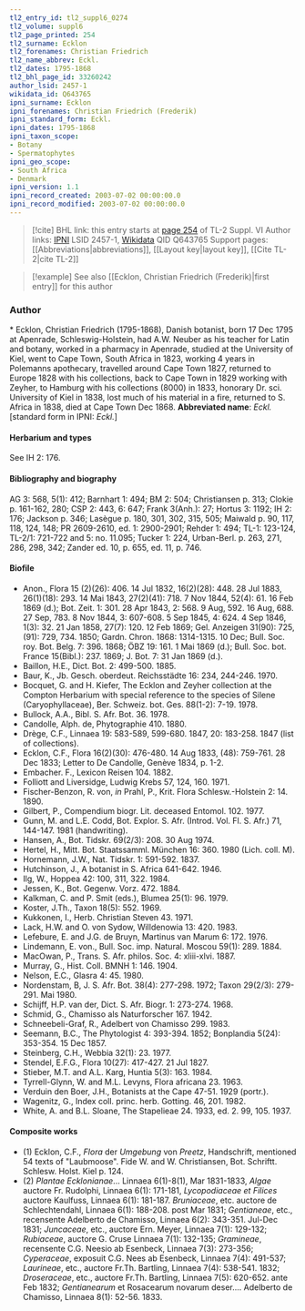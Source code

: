 ```yaml
---
tl2_entry_id: tl2_suppl6_0274
tl2_volume: suppl6
tl2_page_printed: 254
tl2_surname: Ecklon
tl2_forenames: Christian Friedrich
tl2_name_abbrev: Eckl.
tl2_dates: 1795-1868
tl2_bhl_page_id: 33260242
author_lsid: 2457-1
wikidata_id: Q643765
ipni_surname: Ecklon
ipni_forenames: Christian Friedrich (Frederik)
ipni_standard_form: Eckl.
ipni_dates: 1795-1868
ipni_taxon_scope: 
- Botany
- Spermatophytes
ipni_geo_scope: 
- South Africa
- Denmark
ipni_version: 1.1
ipni_record_created: 2003-07-02 00:00:00.0
ipni_record_modified: 2003-07-02 00:00:00.0
---
```


> [!cite] BHL link: this entry starts at [page 254](https://www.biodiversitylibrary.org/page/33260242) of TL-2 Suppl. VI
> Author links: [IPNI](https://www.ipni.org/a/2457-1) LSID 2457-1, [Wikidata](https://www.wikidata.org/wiki/Q643765) QID Q643765
> Support pages: [[Abbreviations|abbreviations]], [[Layout key|layout key]], [[Cite TL-2|cite TL-2]]

> [!example] See also [[Ecklon, Christian Friedrich (Frederik)|first entry]] for this author

### Author

\* Ecklon, Christian Friedrich (1795-1868), Danish botanist, born 17 Dec 1795 at Apenrade, Schleswig-Holstein, had A.W. Neuber as his teacher for Latin and botany, worked in a pharmacy in Apenrade, studied at the University of Kiel, went to Cape Town, South Africa in 1823, working 4 years in Polemanns apothecary, travelled around Cape Town 1827, returned to Europe 1828 with his collections, back to Cape Town in 1829 working with Zeyher, to Hamburg with his collections (8000) in 1833, honorary Dr. sci. University of Kiel in 1838, lost much of his material in a fire, returned to S. Africa in 1838, died at Cape Town Dec 1868. 
**Abbreviated name**: *Eckl.* \[standard form in IPNI: *Eckl.*\]

#### Herbarium and types

See IH 2: 176.

#### Bibliography and biography

AG 3: 568, 5(1): 412; Barnhart 1: 494; BM 2: 504; Christiansen p. 313; Clokie p. 161-162, 280; CSP 2: 443, 6: 647; Frank 3(Anh.): 27; Hortus 3: 1192; IH 2: 176; Jackson p. 346; Lasègue p. 180, 301, 302, 315, 505; Maiwald p. 90, 117, 118, 124, 148; PR 2609-2610, ed. 1: 2900-2901; Rehder 1: 494; TL-1: 123-124, TL-2/1: 721-722 and 5: no. 11.095; Tucker 1: 224, Urban-Berl. p. 263, 271, 286, 298, 342; Zander ed. 10, p. 655, ed. 11, p. 746.

#### Biofile

- Anon., Flora 15 (2)(26): 406. 14 Jul 1832, 16(2)(28): 448. 28 Jul 1883, 26(1)(18): 293. 14 Mai 1843, 27(2)(41): 718. 7 Nov 1844, 52(4): 61. 16 Feb 1869 (d.); Bot. Zeit. 1: 301. 28 Apr 1843, 2: 568. 9 Aug, 592. 16 Aug, 688. 27 Sep, 783. 8 Nov 1844, 3: 607-608. 5 Sep 1845, 4: 624. 4 Sep 1846, 1(3): 32. 21 Jan 1858, 27(7): 120. 12 Feb 1869; Gel. Anzeigen 31(90): 725, (91): 729, 734. 1850; Gardn. Chron. 1868: 1314-1315. 10 Dec; Bull. Soc. roy. Bot. Belg. 7: 396. 1868; ÖBZ 19: 161. 1 Mai 1869 (d.); Bull. Soc. bot. France 15(Bibl.): 237. 1869; J. Bot. 7: 31 Jan 1869 (d.).
- Baillon, H.E., Dict. Bot. 2: 499-500. 1885.
- Baur, K., Jb. Gesch. oberdeut. Reichsstädte 16: 234, 244-246. 1970.
- Bocquet, G. and H. Kiefer, The Ecklon and Zeyher collection at the Compton Herbarium with special reference to the species of Silene (Caryophyllaceae), Ber. Schweiz. bot. Ges. 88(1-2): 7-19. 1978.
- Bullock, A.A., Bibl. S. Afr. Bot. 36. 1978.
- Candolle, Alph. de, Phytographie 410. 1880.
- Drège, C.F., Linnaea 19: 583-589, 599-680. 1847, 20: 183-258. 1847 (list of collections).
- Ecklon, C.F., Flora 16(2)(30): 476-480. 14 Aug 1833, (48): 759-761. 28 Dec 1833; Letter to De Candolle, Genève 1834, p. 1-2.
- Embacher. F., Lexicon Reisen 104. 1882.
- Folliott and Liversidge, Ludwig Krebs 57, 124, 160. 1971.
- Fischer-Benzon, R. von, *in* Prahl, P., Krit. Flora Schlesw.-Holstein 2: 14. 1890.
- Gilbert, P., Compendium biogr. Lit. deceased Entomol. 102. 1977.
- Gunn, M. and L.E. Codd, Bot. Explor. S. Afr. (Introd. Vol. Fl. S. Afr.) 71, 144-147. 1981 (handwriting).
- Hansen, A., Bot. Tidskr. 69(2/3): 208. 30 Aug 1974.
- Hertel, H., Mitt. Bot. Staatssamml. München 16: 360. 1980 (Lich. coll. M).
- Hornemann, J.W., Nat. Tidskr. 1: 591-592. 1837.
- Hutchinson, J., A botanist in S. Africa 641-642. 1946.
- Ilg, W., Hoppea 42: 100, 311, 322. 1984.
- Jessen, K., Bot. Gegenw. Vorz. 472. 1884.
- Kalkman, C. and P. Smit (eds.), Blumea 25(1): 96. 1979.
- Koster, J.Th., Taxon 18(5): 552. 1969.
- Kukkonen, I., Herb. Christian Steven 43. 1971.
- Lack, H.W. and O. von Sydow, Willdenowia 13: 420. 1983.
- Lefebure, E. and J.G. de Bruyn, Martinus van Marum 6: 172. 1976.
- Lindemann, E. von., Bull. Soc. imp. Natural. Moscou 59(1): 289. 1884.
- MacOwan, P., Trans. S. Afr. philos. Soc. 4: xliii-xlvi. 1887.
- Murray, G., Hist. Coll. BMNH 1: 146. 1904.
- Nelson, E.C., Glasra 4: 45. 1980.
- Nordenstam, B, J. S. Afr. Bot. 38(4): 277-298. 1972; Taxon 29(2/3): 279-291. Mai 1980.
- Schijff, H.P. van der, Dict. S. Afr. Biogr. 1: 273-274. 1968.
- Schmid, G., Chamisso als Naturforscher 167. 1942.
- Schneebeli-Graf, R., Adelbert von Chamisso 299. 1983.
- Seemann, B.C., The Phytologist 4: 393-394. 1852; Bonplandia 5(24): 353-354. 15 Dec 1857.
- Steinberg, C.H., Webbia 32(1): 23. 1977.
- Stendel, E.F.G., Flora 10(27): 417-427. 21 Jul 1827.
- Stieber, M.T. and A.L. Karg, Huntia 5(3): 163. 1984.
- Tyrrell-Glynn, W. and M.L. Levyns, Flora africana 23. 1963.
- Verduin den Boer, J.H., Botanists at the Cape 47-51. 1929 (portr.).
- Wagenitz, G., Index coll. princ. herb. Gotting. 46, 201. 1982.
- White, A. and B.L. Sloane, The Stapelieae 24. 1933, ed. 2. 99, 105. 1937.

#### Composite works

- (1) Ecklon, C.F., *Flora* der *Umgebung* von *Preetz*, Handschrift, mentioned 54 texts of "Laubmoose". Fide W. and W. Christiansen, Bot. Schriftt. Schlesw. Holst. Kiel p. 124.
- (2) *Plantae Ecklonianae*... Linnaea 6(1)-8(1), Mar 1831-1833, *Algae* auctore Fr. Rudolphi, Linnaea 6(1): 171-181, *Lycopodiaceae et Filices* auctore Kaulfuss, Linnaea 6(1): 181-187. *Bruniaceae*, etc. auctore de Schlechtendahl, Linnaea 6(1): 188-208. post Mar 1831; *Gentianeae*, etc., recensente Adelberto de Chamisso, Linnaea 6(2): 343-351. Jul-Dec 1831; *Juncaceae*, etc., auctore Ern. Meyer, Linnaea 7(1): 129-132; *Rubiaceae*, auctore G. Cruse Linnaea 7(1): 132-135; *Gramineae*, recensente C.G. Neesio ab Esenbeck, Linnaea 7(3): 273-356; *Cyperaceae*, exposuit C.G. Nees ab Esenbeck, Linnaea 7(4): 491-537; *Laurineae*, etc., auctore Fr.Th. Bartling, Linnaea 7(4): 538-541. 1832; *Droseraceae*, etc., auctore Fr.Th. Bartling, Linnaea 7(5): 620-652. ante Feb 1832; *Gentianearum* et Rosacearum novarum deser.... Adelberto de Chamisso, Linnaea 8(1): 52-56. 1833.


